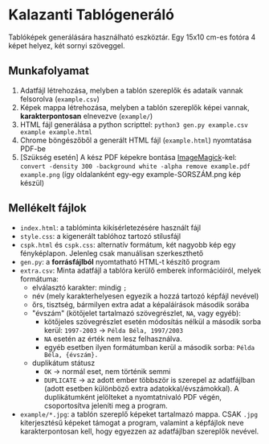# Kalazanti Tablógeneráló
Tablóképek generálására használható eszköztár. Egy 15x10 cm-es fotóra 4 képet helyez, két sornyi szöveggel.
## Munkafolyamat
1. Adatfájl létrehozása, melyben a tablón szereplők és adataik vannak felsorolva (`example.csv`)
2. Képek mappa létrehozása, melyben a tablón szereplők képei vannak, **karakterpontosan** elnevezve (`example/`)
3. HTML fájl generálása a python scripttel: `python3 gen.py example.csv example example.html`
4. Chrome böngészőből a generált HTML fájl (`example.html`) nyomtatása PDF-be
5. [Szükség esetén] A kész PDF képekre bontása [ImageMagick](https://imagemagick.org/index.php)-kel: `convert -density 300 -background white -alpha remove example.pdf example.png` (így oldalanként egy-egy example-SORSZÁM.png kép készül)

## Mellékelt fájlok
- `index.html`: a tablóminta kikísérletezésére használt fájl
- `style.css`: a kigenerált tablóhoz tartozó stílusfájl
- `cspk.html` és `cspk.css`: alternatív formátum, két nagyobb kép egy fényképlapon. Jelenleg csak manuálisan szerkeszthető
- `gen.py`: a **forrásfájlból** nyomtatható HTML-t készítő program
- `extra.csv`: Minta adatfájl a tablóra kerülő emberek információiról, melyek formátuma:
  - elválasztó karakter: mindig `;`
  - név (mely karakterhelyesen egyezik a hozzá tartozó képfájl nevével)
  - őrs, tisztség, bármilyen extra adat a képaláírások második sorába
  - "évszám" (kötőjelet tartalmazó szövegrészlet, `NA`, vagy egyéb): 
    - kötőjeles szövegrészlet esetén módosítás nélkül a második sorba kerül: `1997-2003` &rarr; `Példa Béla, 1997/2003`
    - `NA` esetén az érték nem lesz felhasználva.
    - egyéb esetben ilyen formátumban kerül a második sorba: `Példa Béla, {évszám}.`
  - duplikátum státusz
    - `OK` &rarr; normál eset, nem történik semmi
    - `DUPLICATE` &rarr; az adott ember többször is szerepel az adatfájlban (adott esetben különböző extra adatokkal/évszámokkal). A duplikátumként jelölteket a nyomtatnivaló PDF végén, csoportosítva jeleníti meg a program.
- `example/*.jpg`: a tablón szereplő képeket tartalmazó mappa. CSAK `.jpg` kiterjesztésű képeket támogat a program, valamint a képfájlok neve karakterpontosan kell, hogy egyezzen az adatfájlban szereplők nevével.